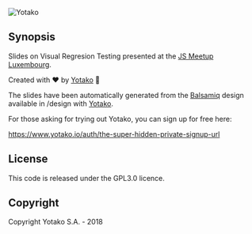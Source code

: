 ![Yotako](https://tako.assets.yotako.io/images/brand/logo-yotako-800.png)

## Synopsis

Slides on Visual Regresion Testing presented at the [JS Meetup Luxembourg](https://www.meetup.com/JSLuxembourg/events/lfvxbpyxdbrb/).

Created with :heart: by [Yotako](https://www.yotako.io) :octopus:

The slides have been automatically generated from the [Balsamiq](https://www.balsamiq.com) design available in /design with [Yotako](https://www.yotako.io).

For those asking for trying out Yotako, you can sign up for free here:

https://www.yotako.io/auth/the-super-hidden-private-signup-url


## License

This code is released under the GPL3.0 licence.


## Copyright

Copyright Yotako S.A. - 2018
